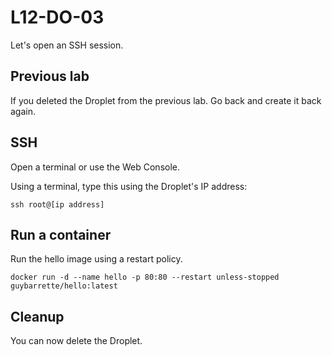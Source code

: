 # L12-DO-03

Let's open an SSH session.

## Previous lab

If you deleted the Droplet from the previous lab.  Go back and create it back again.

## SSH

Open a terminal or use the Web Console.

Using a terminal, type this using the Droplet's IP address:

    ssh root@[ip address]

## Run a container

Run the hello image using a restart policy.

    docker run -d --name hello -p 80:80 --restart unless-stopped guybarrette/hello:latest

## Cleanup

You can now delete the Droplet.
